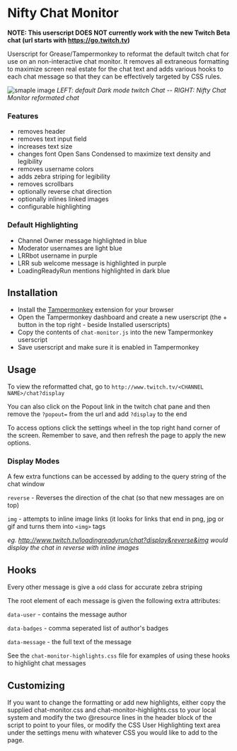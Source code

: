 # Nifty Chat Monitor
**NOTE: This userscript DOES NOT currently work with the new Twitch Beta chat (url starts with https://go.twitch.tv)**

Userscript for Grease/Tampermonkey to reformat the default twitch chat for use on an non-interactive chat monitor. It removes all extraneous formatting to maximize screen real estate for the chat text and adds various hooks to each chat message so that they can be effectively targeted by CSS rules.

![smaple image](https://raw.githubusercontent.com/paul-lrr/nifty-chat-monitor/master/chat-monitor-sample.png)
*LEFT: default Dark mode twitch Chat -- RIGHT: Nifty Chat Monitor reformated chat*

### Features
- removes header
- removes text input field
- increases text size
- changes font Open Sans Condensed to maximize text density and legibility
- removes username colors
- adds zebra striping for legibility
- removes scrollbars
- optionally reverse chat direction
- optionally inlines linked images
- configurable highlighting

### Default Highlighting
- Channel Owner message highlighted in blue
- Moderator usernames are light blue
- LRRbot username in purple
- LRR sub welcome message is highlighted in purple
- LoadingReadyRun mentions highlighted in dark blue


## Installation
- Install the [Tampermonkey](https://tampermonkey.net/) extension for your browser
- Open the Tampermonkey dashboard and create a new userscript (the + button in the top right - beside Installed userscripts)
- Copy the contents of `chat-monitor.js` into the new Tampermonkey userscript
- Save userscript and make sure it is enabled in Tampermonkey

## Usage
To view the reformatted chat, go to `http://www.twitch.tv/<CHANNEL NAME>/chat?display`

You can also click on the Popout link in the twitch chat pane and then remove the `?popout=` from the url and add `?display` to the end

To access options click the settings wheel in the top right hand corner of the screen. Remember to save, and then refresh the page to apply the new options.

### Display Modes
A few extra functions can be accessed by adding to the query string of the chat window

`reverse` - Reverses the direction of the chat (so that new messages are on top)

`img` - attempts to inline image links (it looks for links that end in png, jpg or gif and turns them into `<img>` tags

*eg. http://www.twitch.tv/loadingreadyrun/chat?display&reverse&img would display the chat in reverse with inline images*

## Hooks
Every other message is give a `odd` class for accurate zebra striping

The root element of each message is given the following extra attributes:

`data-user` - contains the message author

`data-badges` - comma seperated list of author's badges

`data-message` - the full text of the message

See the `chat-monitor-highlights.css` file for examples of using these hooks to highlight chat messages

## Customizing
If you want to change the formatting or add new highlights, either copy the supplied chat-monitor.css and chat-monitor-highlights.css to your local system and modify the two @resource lines in the header block of the script to point to your files, or modify the CSS User Highlighting text area under the settings menu with whatever CSS you would like to add to the page.
